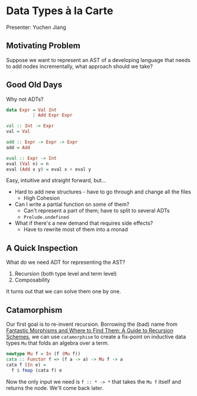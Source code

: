 # Data Types à la Carte

Presenter: Yuchen Jiang

## Motivating Problem

Suppose we want to represent an AST of a developing language that needs to add nodes incrementally, what approach should we take?

## Good Old Days

Why not ADTs?

```haskell
data Expr = Val Int
          | Add Expr Expr

val :: Int -> Expr
val = Val

add :: Expr -> Expr -> Expr
add = Add

eval :: Expr -> Int
eval (Val n) = n
eval (Add x y) = eval x + eval y

```

Easy, intuitive and straight forward, but...

- Hard to add new structures - have to go through and change all the files
  - High Cohesion
- Can I write a partial function on some of them?
  - Can't represent a part of them; have to split to several ADTs
  - `Prelude.undefined`
- What if there's a new demand that requires side effects?
  - Have to rewrite most of them into a monad

## A Quick Inspection

What do we need ADT for representing the AST?

1. Recursion (both type level and term level)
2. Composability

It turns out that we can solve them one by one.

## Catamorphism

Our first goal is to re-invent recursion. Borrowing the (bad) name from [Fantastic Morphisms and Where to Find Them: A Guide to Recursion Schemes](https://arxiv.org/abs/2202.13633), we can use `catamorphism` to create a fix-point on inductive data types `Mu` that folds an algebra over a term.

```haskell
newtype Mu f = In (f (Mu f))
cata :: Functor f => (f a -> a) -> Mu f -> a
cata f (In e) =
  f $ fmap (cata f) e
```

Now the only input we need is `f :: * -> *` that takes the `Mu f` itself and returns the node. We'll come back later.

## 
